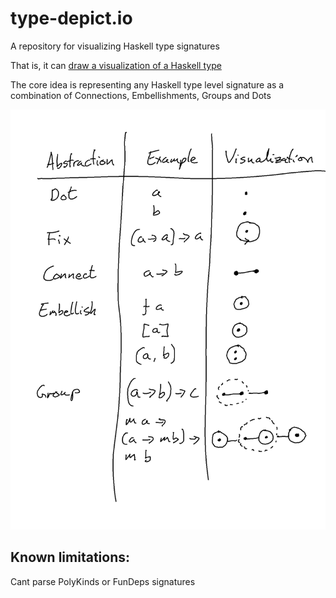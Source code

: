 # type-depict.io

A repository for visualizing Haskell type signatures

That is, it can [draw a visualization of a Haskell type](https://type-depict.io)

The core idea is representing any Haskell type level signature as a combination of Connections, Embellishments, Groups and Dots

![visualizations](https://github.com/mariatsji/type-depict/blob/main/doc/Visual.png?raw=true)

## Known limitations:
Cant parse PolyKinds or FunDeps signatures
